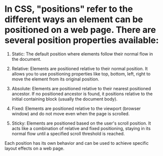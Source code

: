 # In CSS, "positions" refer to the different ways an element can be positioned on a web page. There are several position properties available:

1. Static: The default position where elements follow their normal flow in the document.

2. Relative: Elements are positioned relative to their normal position. It allows you to use positioning properties like top, bottom, left, right to move the element from its original position.

3. Absolute: Elements are positioned relative to their nearest positioned ancestor. If no positioned ancestor is found, it positions relative to the initial containing block (usually the document body).

4. Fixed: Elements are positioned relative to the viewport (browser window) and do not move even when the page is scrolled.

5. Sticky: Elements are positioned based on the user's scroll position. It acts like a combination of relative and fixed positioning, staying in its normal flow until a specified scroll threshold is reached.

Each position has its own behavior and can be used to achieve specific layout effects on a web page.
